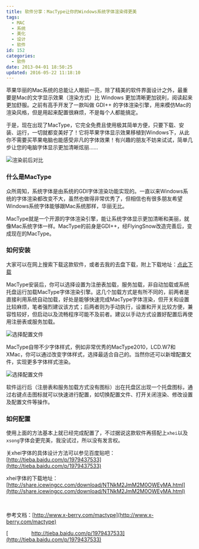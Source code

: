 ```yaml
---
title: 软件分享：MacType让你的Windows系统字体渲染得更美
tags:
  - MAC
  - 系统
  - 美化
  - 设计
  - 软件
id: 152
categories:
  - 软件
date: 2013-04-01 18:50:25
updated: 2016-05-22 11:18:10
---
```


苹果华丽的Mac系统的总能让人眼前一亮，除了精美的软件界面设计之外，最重要是Mac的文字显示效果（渲染方式）比 Windows 更加清晰更加锐利，阅读起来更加舒服。之前有高手开发了一款叫做 GDI++ 的字体渲染引擎，用来模仿Mac的渲染风格，但是用起来配置很麻烦，不是每个人都能搞定。

于是，现在出现了MacType，它完全免费且使用极其简单方便，只要下载、安装、运行，一切就都变美好了！它将苹果字体显示效果移植到Windows下，从此你不需要买苹果电脑也能感受非凡的字体效果！有兴趣的朋友不妨来试试，简单几步让您的电脑字体显示更加清晰炫丽……

![渲染前后对比](https://cdn.icewing.cc/wp-content/uploads/2013/04/mactype01.jpg)

### 什么是MacType

众所周知，系统字体是由系统的GDI字体渲染功能实现的。一直以来Windows系统的字体渲染都改变不大，虽然也做得非常优秀了，但相信也有很多朋友希望Windows系统字体能够跟Mac系统那样，华丽无比。

MacType就是一个开源的字体渲染引擎，能让系统字体显示更加清晰和美丽，就像Mac系统字体一样。MacType的前身是GDI++，经FlyingSnow改造完善后，变成现在的MacType。

### 如何安装

大家可以在网上搜索下载这款软件，或者去我的去盘下载，附上下载地址：[点此下载](http://share.icewingcc.com/download/NTNkM2JkNTViMWMwZg.html)

MacType安装后，你可以选择设置为注册表加载，服务加载，非自动加载或系统托盘运行加载MacType字体渲染引擎。这几个加载方式是有所不同的，前两者是直接利用系统自动加载，好处是能够快速完成MacType字体渲染，但开关和设置比较麻烦，笔者强烈建议该方式；后两者则为手动执行，设置和开关比较方便，兼容性较好，但启动以及流畅程序可能不及前者。建议以手动方式设置好配置后再使用注册表或服务加载。

![选择配置文件](https://cdn.icewing.cc/wp-content/uploads/2013/04/mactype02.jpg)

MacType自带不少字体样式，例如非常优秀的MacType2010，LCD.W7和XMac，你可以通过改变字体样式，选择最适合自己的。当然你还可以新增配置文件，实现更多字体样式渲染。

![选择配置文件](https://cdn.icewing.cc/wp-content/uploads/2013/04/mactype03.jpg)

软件运行后（注册表和服务加载方式没有图标）出在托盘区出现一个托盘图标，通过右键点击图标就可以快速进行配置，如切换配置文件、打开关闭渲染、修改设置及配置文件等操作。

### 如何配置

使用上面的方法基本上就已经完成配置了，不过据说这款软件再搭配上`xhei`以及`xsong`字体会更完美，我没试过，所以没有发言权。

关xhei字体的具体设计方法可以参见百度贴吧： [http://tieba.baidu.com/p/1979437533](http://tieba.baidu.com/p/1979437533)

xhei字体的下载地址：[http://share.icewingcc.com/download/NTNkM2JmM2M0OWEyMA.html](http://share.icewingcc.com/download/NTNkM2JmM2M0OWEyMA.html)

&nbsp;

参考文档：[http://www.x-berry.com/mactype](http://www.x-berry.com/mactype)

[                http://tieba.baidu.com/p/1979437533](http://tieba.baidu.com/p/1979437533)